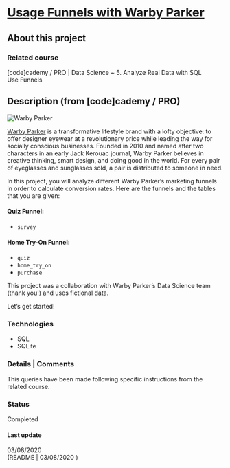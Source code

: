 # [Usage Funnels with Warby Parker](https://www.codecademy.com/paths/data-science/tracks/analyze-data-sql-analyze-real-data/modules/analyze-data-sql-usage-funnels/projects/analyze-data-sql-usage-funnels-with-warby-parker)

## About this project

### Related course
[code]cademy / PRO | Data Science  ~ 5. Analyze Real Data with SQL  
Use Funnels

## Description (from [code]cademy / PRO)
![Warby Parker](https://s3.amazonaws.com/codecademy-content/courses/sql-intensive/warbyparker.jpg)

[Warby Parker](https://www.warbyparker.com/) is a transformative lifestyle brand with a lofty objective: to offer designer eyewear at a revolutionary price while leading the way for socially conscious businesses. Founded in 2010 and named after two characters in an early Jack Kerouac journal, Warby Parker believes in creative thinking, smart design, and doing good in the world. For every pair of eyeglasses and sunglasses sold, a pair is distributed to someone in need.

In this project, you will analyze different Warby Parker’s marketing funnels in order to calculate conversion rates. Here are the funnels and the tables that you are given:

#### Quiz Funnel:
- `survey`

#### Home Try-On Funnel:
- `quiz`
- `home_try_on`
- `purchase`

This project was a collaboration with Warby Parker’s Data Science team (thank you!) and uses fictional data.

Let’s get started!

### Technologies  
- SQL  
- SQLite  

### Details | Comments
This queries have been made following specific instructions from the related course. 

### Status
Completed

#### Last update
03/08/2020  
(README | 03/08/2020 )